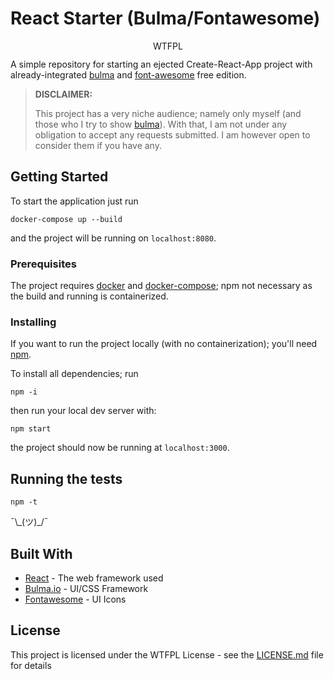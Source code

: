 # React Starter (Bulma/Fontawesome)
<div align="center">
  <!-- badges -->
  <a href="http://www.wtfpl.net/"><img
        src="http://www.wtfpl.net/wp-content/uploads/2012/12/wtfpl-badge-4.png"
        width="80" height="15" alt="WTFPL" /></a>
</div>

A simple repository for starting an ejected Create-React-App project with already-integrated [bulma](https://bulma.io/)
and [font-awesome](https://fontawesome.com/) free edition.

> **DISCLAIMER:**<p>
>  This project has a very niche audience; namely only myself (and those who I try to show [bulma](https://bulma.io/)).
  With that, I am not under any obligation to accept any requests submitted. I am however open to consider them if you have any.

## Getting Started

To start the application just run

    docker-compose up --build

and the project will be running on `localhost:8080`.

### Prerequisites

The project requires [docker](https://www.docker.com/) and [docker-compose](https://docs.docker.com/compose/); npm not necessary as the build and running is
containerized.

### Installing

If you want to run the project locally (with no containerization); you'll need [npm](https://www.npmjs.com/).

To install all dependencies; run

    npm -i

then run your local dev server with:

    npm start

the project should now be running at `localhost:3000`.

## Running the tests

    npm -t

¯\\\_(ツ)_/¯

## Built With

* [React](https://reactjs.org/) - The web framework used
* [Bulma.io](https://bulma.io/) - UI/CSS Framework
* [Fontawesome](https://fontawesome.com//) - UI Icons

## License

This project is licensed under the WTFPL License - see the [LICENSE.md](LICENSE.md) file for details
